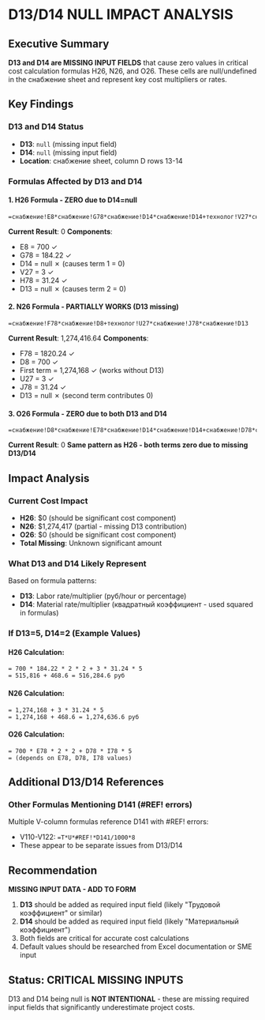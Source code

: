 # D13/D14 NULL IMPACT ANALYSIS

## Executive Summary

**D13 and D14 are MISSING INPUT FIELDS** that cause zero values in critical cost calculation formulas H26, N26, and O26. These cells are null/undefined in the снабжение sheet and represent key cost multipliers or rates.

## Key Findings

### D13 and D14 Status
- **D13**: `null` (missing input field) 
- **D14**: `null` (missing input field)
- **Location**: снабжение sheet, column D rows 13-14

### Formulas Affected by D13 and D14

#### 1. H26 Formula - ZERO due to D14=null
```excel
=снабжение!E8*снабжение!G78*снабжение!D14*снабжение!D14+технолог!V27*снабжение!H78*снабжение!D13
```
**Current Result**: 0
**Components**:
- E8 = 700 ✓
- G78 = 184.22 ✓ 
- D14 = null ✗ (causes term 1 = 0)
- V27 = 3 ✓
- H78 = 31.24 ✓
- D13 = null ✗ (causes term 2 = 0)

#### 2. N26 Formula - PARTIALLY WORKS (D13 missing)
```excel
=снабжение!F78*снабжение!D8+технолог!U27*снабжение!J78*снабжение!D13
```
**Current Result**: 1,274,416.64
**Components**:
- F78 = 1820.24 ✓
- D8 = 700 ✓
- First term = 1,274,168 ✓ (works without D13)
- U27 = 3 ✓
- J78 = 31.24 ✓
- D13 = null ✗ (second term contributes 0)

#### 3. O26 Formula - ZERO due to both D13 and D14
```excel
=снабжение!D8*снабжение!E78*снабжение!D14*снабжение!D14+снабжение!D78*снабжение!I78*снабжение!D13
```
**Current Result**: 0
**Same pattern as H26 - both terms zero due to missing D13/D14**

## Impact Analysis

### Current Cost Impact
- **H26**: $0 (should be significant cost component)
- **N26**: $1,274,417 (partial - missing D13 contribution)
- **O26**: $0 (should be significant cost component)
- **Total Missing**: Unknown significant amount

### What D13 and D14 Likely Represent

Based on formula patterns:
- **D13**: Labor rate/multiplier (руб/hour or percentage)
- **D14**: Material rate/multiplier (квадратный коэффициент - used squared in formulas)

### If D13=5, D14=2 (Example Values)

#### H26 Calculation:
```
= 700 * 184.22 * 2 * 2 + 3 * 31.24 * 5
= 515,816 + 468.6 = 516,284.6 руб
```

#### N26 Calculation:
```
= 1,274,168 + 3 * 31.24 * 5
= 1,274,168 + 468.6 = 1,274,636.6 руб
```

#### O26 Calculation:
```
= 700 * E78 * 2 * 2 + D78 * I78 * 5
= (depends on E78, D78, I78 values)
```

## Additional D13/D14 References

### Other Formulas Mentioning D141 (#REF! errors)
Multiple V-column formulas reference D141 with #REF! errors:
- V110-V122: `=T*U*#REF!*D141/1000*8`
- These appear to be separate issues from D13/D14

## Recommendation

**MISSING INPUT DATA - ADD TO FORM**

1. **D13** should be added as required input field (likely "Трудовой коэффициент" or similar)
2. **D14** should be added as required input field (likely "Материальный коэффициент")
3. Both fields are critical for accurate cost calculations
4. Default values should be researched from Excel documentation or SME input

## Status: CRITICAL MISSING INPUTS

D13 and D14 being null is **NOT INTENTIONAL** - these are missing required input fields that significantly underestimate project costs.